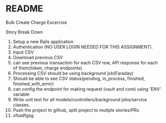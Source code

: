 # README

Bulk Create Charge Excercise

Story Break Down

1. Setup a new Rails application
2. Authentication (NO USER LOGIN NEEDED FOR THIS ASSIGNMENT).
3. Input CSV
4. Download previous CSV
5. can see previous transaction for each CSV row, API response for each of them(token, charge endpoints) 
6. Processing CSV should be using background job(Faraday)
7. Should be able to see CSV status(pending, in_process, finished, finished_with_error)
8. can config the endpoint for making request (vault and core) using 'ENV' variable
9. Write unit test for all models/controllers/background jobs/service classes.
10. Push the project to github, split project to mutiple stories/PRs 
11. sfsadfgsg
